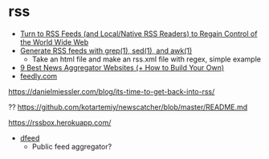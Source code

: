 rss
===

* [Turn to RSS Feeds (and Local/Native RSS Readers) to Regain Control of the World Wide Web](http://techrights.org/2021/02/06/rss-feeds-www/)
* [Generate RSS feeds with grep(1), sed(1), and awk(1)](https://www.romanzolotarev.com/rssg.html)
    * Take an html file and make an rss.xml file with regex, simple example
* [9 Best News Aggregator Websites (+ How to Build Your Own)](https://www.wpbeginner.com/showcase/best-news-aggregator-websites-how-to-build-your-own/)
* [feedly.com](https://feedly.com/)

https://danielmiessler.com/blog/its-time-to-get-back-into-rss/


??
https://github.com/kotartemiy/newscatcher/blob/master/README.md


https://rssbox.herokuapp.com/


* [dfeed](https://dfeed.net/)
    * Public feed aggregator?

